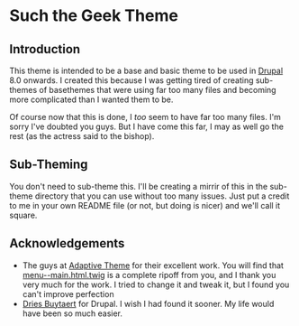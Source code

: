 # Such the Geek Theme
## Introduction
This theme is intended to be a base and basic theme to be used in [Drupal](http://drupal.org) 8.0 onwards. I created this because I was getting tired of creating sub-themes of basethemes that were using far too many files and becoming more complicated than I wanted them to be.

Of course now that this is done, I *too* seem to have far too many files. I'm sorry I've doubted you guys. But I have come this far, I may as well go the rest (as the actress said to the bishop).

## Sub-Theming
You don't need to sub-theme this. I'll be creating a mirrir of this in the sub-theme directory that you can use without too many issues. Just put a credit to me in your own README file (or not, but doing is nicer) and  we'll call it square.

## Acknowledgements
- The guys at [Adaptive Theme](https://www.drupal.org/project/adaptivetheme) for their excellent work. You will find that [menu--main.html.twig](temmplates/navigation/menu--main.html.twig) is a complete ripoff from you, and I thank you very much for the work. I tried to change it and tweak it, but I found you can't improve perfection
- [Dries Buytaert](https://dri.es/) for Drupal. I wish I had found it sooner. My life would have been so much easier.
